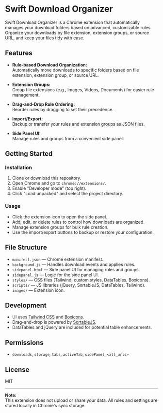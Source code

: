 # Swift Download Organizer

Swift Download Organizer is a Chrome extension that automatically manages your download folders based on advanced, customizable rules. Organize your downloads by file extension, extension groups, or source URL, and keep your files tidy with ease.

## Features

- **Rule-based Download Organization:**  
  Automatically move downloads to specific folders based on file extension, extension group, or source URL.

- **Extension Groups:**  
  Group file extensions (e.g., Images, Videos, Documents) for easier rule management.

- **Drag-and-Drop Rule Ordering:**  
  Reorder rules by dragging to set their precedence.

- **Import/Export:**  
  Backup or transfer your rules and extension groups as JSON files.

- **Side Panel UI:**  
  Manage rules and groups from a convenient side panel.

## Getting Started

### Installation

1. Clone or download this repository.
2. Open Chrome and go to `chrome://extensions/`.
3. Enable "Developer mode" (top right).
4. Click "Load unpacked" and select the project directory.

### Usage

- Click the extension icon to open the side panel.
- Add, edit, or delete rules to control how downloads are organized.
- Manage extension groups for bulk rule creation.
- Use the import/export buttons to backup or restore your configuration.

## File Structure

- `manifest.json` — Chrome extension manifest.
- `background.js` — Handles download events and applies rules.
- `sidepanel.html` — Side panel UI for managing rules and groups.
- `sidepanel.js` — Logic for the side panel UI.
- `styles/` — CSS files (Tailwind, custom styles, DataTables, Boxicons).
- `scripts/` — JS libraries (jQuery, SortableJS, DataTables, Tailwind).
- `images/` — Extension icon.

## Development

- UI uses [Tailwind CSS](styles/tailwind.css) and [Boxicons](https://boxicons.com/).
- Drag-and-drop is powered by [SortableJS](scripts/Sortable.min.js).
- DataTables and jQuery are included for potential table enhancements.

## Permissions

- `downloads`, `storage`, `tabs`, `activeTab`, `sidePanel`, `<all_urls>`

## License

MIT

---

**Note:**  
This extension does not upload or share your data. All rules and settings are stored locally in Chrome's sync storage.

